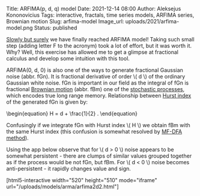 Title: ARFIMA(p, d, q) model
Date: 2021-12-14 08:00
Author: Aleksejus Kononovicius
Tags: interactive, fractals, time series models, ARFIMA series, Brownian motion
Slug: arfima-model
Image_url: uploads/2021/arfima-model.png
Status: published

[Slowly but surely](/tag/arfima-series/) we have finally reached ARFIMA
model! Taking such small step (adding letter F to the acronym) took a lot of
effort, but it was worth it. Why? Well, this exercise has allowed me to get
a glimpse at fractional calculus and develop some intuition with this tool.
<!--more-->

ARFIMA(0, d, 0) is also one of the ways to generate fractional Gaussian
noise (abbr. fGn). It is fractional derivative of order \\\( d \\\) of the
ordinary Gaussian white noise. fGn is important in our field as the integral
of fGn is fractional [Brownian motion](/tag/brownian-motion/) (abbr. fBm) one
of the [stochastic processes](/tag/stochastic-models/), which encodes true
long range memory.  Relationship between [Hurst
index]({filename}/articles/2011/multifractality-time-series.md) of the
generated fGn is given by:

\begin{equation}
    H = d + \frac{1}{2} .
\end{equation}

Confusingly if we integrate fGn with Hurst index \\\( H \\\) we obtain fBm
with the same Hurst index (this confusion is somewhat resolved by [MF-DFA
method]({filename}/articles/2011/multifractality-time-series.md)).

Using the app below observe that for \\\( d > 0 \\\) noise appears to be
somewhat persistent - there are clumps of similar values grouped together as
if the process would be not fGn, but fBm. For \\\( d < 0 \\\) noise becomes
anti-persistent - it rapidly changes value and sign.

[html5-interactive width="520" height="510" mode="iframe"
url="/uploads/models/arma/arfima2d2.html"]
